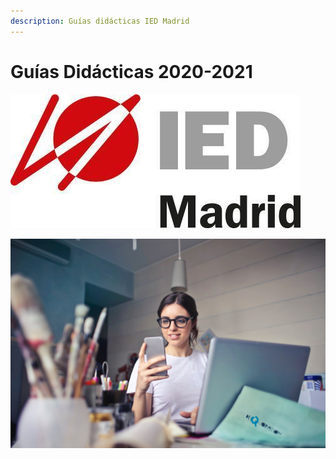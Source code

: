 ```yaml
---
description: Guías didácticas IED Madrid
---
```


# Guías Didácticas 2020-2021

![](.gitbook/assets/0.jpeg)

![](.gitbook/assets/bruce-mars-fwvmhua_wby-unsplash-1-.jpg)

